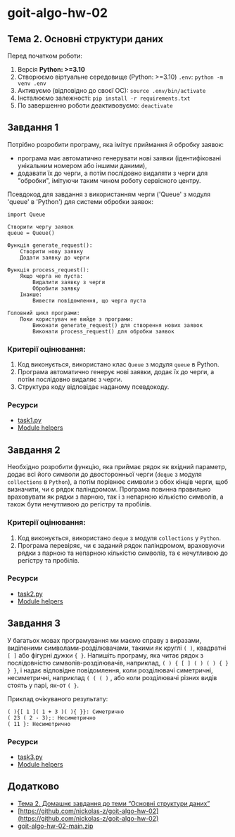 # goit-algo-hw-02
## Тема 2. Основні структури даних

Перед початком роботи:
1. Версія **Python: >=3.10**
2. Cтворюємо віртуальне середовище (Python: >=3.10) `.env`: `python -m venv .env`
3. Активуємо (відповідно до своєї ОС): `source .env/bin/activate`
4. Інсталюємо залежності: `pip install -r requirements.txt`
5. По завершенню роботи деактивовуємо: `deactivate`

## Завдання 1

Потрібно розробити програму, яка імітує приймання й обробку заявок:
- програма має автоматично генерувати нові заявки (ідентифіковані унікальним номером або іншими даними),
- додавати їх до черги, а потім послідовно видаляти з черги для "обробки", імітуючи таким чином роботу сервісного центру.

Псевдокод для завдання з використанням черги ('Queue' з модуля 'queue' в 'Python') для системи обробки заявок:
```
import Queue

Створити чергу заявок
queue = Queue()

Функція generate_request():
    Створити нову заявку
    Додати заявку до черги

Функція process_request():
    Якщо черга не пуста:
        Видалити заявку з черги
        Обробити заявку
    Інакше:
        Вивести повідомлення, що черга пуста

Головний цикл програми:
    Поки користувач не вийде з програми:
        Виконати generate_request() для створення нових заявок
        Виконати process_request() для обробки заявок
```

### Критерії оцінювання:

1. Код виконується, використано клас `Queue` з модуля `queue` в Python.
2. Програма автоматично генерує нові заявки, додає їх до черги, а потім послідовно видаляє з черги.
3. Структура коду відповідає наданому псевдокоду.

### Ресурси
- [task1.py](./task1.py)
- [Module helpers](./helpers)

## Завдання 2

Необхідно розробити функцію, яка приймає рядок як вхідний параметр, додає всі його символи до двосторонньої черги (`deque` з модуля `collections` в `Python`), а потім порівнює символи з обох кінців черги, щоб визначити, чи є рядок паліндромом. Програма повинна правильно враховувати як рядки з парною, так і з непарною кількістю символів, а також бути нечутливою до регістру та пробілів.

### Критерії оцінювання:

1. Код виконується, використано `deque` з модуля `collections` у `Python`.
2. Програма перевіряє, чи є заданий рядок паліндромом, враховуючи рядки з парною та непарною кількістю символів, та є нечутливою до регістру та пробілів.

### Ресурси
- [task2.py](./task2.py)
- [Module helpers](./helpers)

## Завдання 3

У багатьох мовах програмування ми маємо справу з виразами, виділеними символами-розділювачами, такими як круглі `( )`, квадратні `[ ]` або фігурні дужки `{ }`.
Напишіть програму, яка читає рядок з послідовністю символів-розділювачів, наприклад, `( ) { [ ] ( ) ( ) { } } }`, і надає відповідне повідомлення, коли розділювачі симетричні, несиметричні, наприклад `( ( ( )` , або коли розділювачі різних видів стоять у парі, як-от `( }`.

Приклад очікуваного результату:
```
( ){[ 1 ]( 1 + 3 )( ){ }}: Симетрично
( 23 ( 2 - 3);: Несиметрично
( 11 }: Несиметрично
```

### Ресурси
- [task3.py](./task3.py)
- [Module helpers](./helpers)


## Додатково
- [Тема 2. Домашнє завдання до теми “Основні структури даних”](https://www.edu.goit.global/uk/learn/24858703/19646173/19646294/homework)
- [https://github.com/nickolas-z/goit-algo-hw-02](https://github.com/nickolas-z/goit-algo-hw-02)
- [goit-algo-hw-02-main.zip](https://s3.eu-north-1.amazonaws.com/lms.goit.files/c6816ef4-f095-4612-b74f-625f7e4c6cd8%D0%94%D0%972_%D0%97%D1%83%D0%B1%D1%87%D0%B8%D0%BA%D0%9C%D0%B8%D0%BA%D0%BE%D0%BB%D0%B0%D0%9C%D0%B8%D0%BA%D0%BE%D0%BB%D0%B0%D0%B9%D0%BE%D0%B2%D0%B8%D1%87.zip)